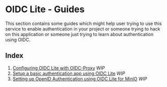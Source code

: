 # OIDC Lite - Guides

This section contains some guides which might help user trying to use this service to enable authentication in your project or someone trying to hack on this application or someone just trying to learn about authentication using OIDC.

## Index

1. [Configuring OIDC Lite with OIDC-Proxy](./configure-oidc-proxy.md) *WIP*
2. [Setup a basic authentication app using OIDC Lite](./) *WIP*
3. [Setting up OpenID Authentication using OIDC Lite for MinIO](./minio-openid-auth.md) *WIP*